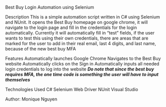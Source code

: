 Best Buy Login Automation using Selenium

Description
	This is a simple automation script written in C# using Selenium and NUnit. It opens the Best Buy homepage on google chrome, it will navigate to the login page and fill in the credentials for the login automatically. Currently it will automatically fill in “test” fields, if the user wants to test this using their own credentials, there are areas that are marked for the user to add in their real email, last 4 digits, and last name, because of the new best buy MFA

Features
Automatically launches Google Chrome
Navigates to the Best Buy website
Automatically clicks on the Sign in
Automatically inputs all needed login credentials to log into the website
***Do note that since the best buy requires MFA, the one time code is something the user will have to input themselves***

Technologies Used
C#
Selenium Web Driver
NUnit
Visual Studio

Author: Monique Nguyen
